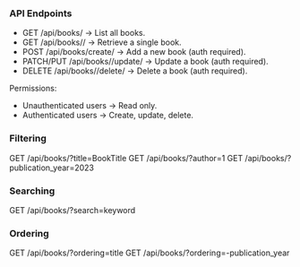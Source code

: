 ### API Endpoints
- GET /api/books/ → List all books.
- GET /api/books/<id>/ → Retrieve a single book.
- POST /api/books/create/ → Add a new book (auth required).
- PATCH/PUT /api/books/<id>/update/ → Update a book (auth required).
- DELETE /api/books/<id>/delete/ → Delete a book (auth required).

Permissions:
- Unauthenticated users → Read only.
- Authenticated users → Create, update, delete.

### Filtering
GET /api/books/?title=BookTitle
GET /api/books/?author=1
GET /api/books/?publication_year=2023

### Searching
GET /api/books/?search=keyword

### Ordering
GET /api/books/?ordering=title
GET /api/books/?ordering=-publication_year
